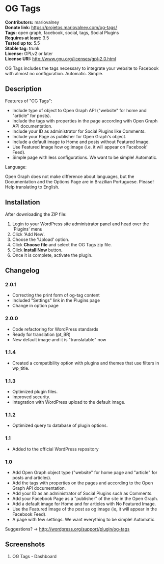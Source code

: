 # OG Tags #
**Contributors:** mariovalney  
**Donate link:** https://projetos.mariovalney.com/og-tags/  
**Tags:** open graph, facebook, social, tags, Social Plugins  
**Requires at least:** 3.5  
**Tested up to:** 5.5  
**Stable tag:** trunk  
**License:** GPLv2 or later  
**License URI:** http://www.gnu.org/licenses/gpl-2.0.html  

OG Tags includes the tags necessary to integrate your website to Facebook with almost no configuration. Automatic. Simple.

## Description ##

Features of "OG Tags":

* Include type of object to Open Graph API ("website" for home and "article" for posts).
* Include the tags with properties in the page according with Open Graph API documentation.
* Include your ID as administrator for Social Plugins like Comments.
* Include your Page as publisher for Open Graph's object.
* Include a default image to Home and posts without Featured Image.
* Use Featured Image how og:image (i.e. it will appear on Facebook' Feed).
* Simple page with less configurations. We want to be simple! Automatic.

Language:

Open Graph does not make difference about languages, but the Documentation and the Options Page are in Brazilian Portuguese.
Please! Help translating to English.

## Installation ##

After downloading the ZIP file:

1.  Login to your WordPress site administrator panel and head over the 'Plugins' menu
2.  Click 'Add New'.
3.  Choose the 'Upload' option.
4.  Click **Choose file** and select the OG Tags zip file.
5.  Click **Install Now** button.
6.  Once it is complete, activate the plugin.

## Changelog ##

### 2.0.1 ###

* Correcting the print form of og-tag content
* Included "Settings" link in the Plugins page
* Change in option page

### 2.0.0 ###

* Code refactoring for WordPress standards
* Ready for translation (pt_BR)
* New default image and it is "translatable" now

### 1.1.4 ###

* Created a compatibility option with plugins and themes that use filters in wp_title.

### 1.1.3 ###

* Optimized plugin files.
* Improved security.
* Integration with WordPress upload to the default image.

### 1.1.2 ###

* Optimized query to database of plugin options.

### 1.1 ###

* Added to the official WordPress repository

### 1.0 ###

* Add Open Graph object type ("website" for home page and "article" for posts and articles).
* Add the tags with properties on the pages and according to the Open Graph API documentation.
* Add your ID as an administrator of Social Plugins such as Comments.
* Add your Facebook Page as a "publisher" of the site in the Open Graph.
* Add a default image for Home and for articles with No Featured Image.
* Use the Featured Image of the post as og:image (ie, it will appear in the Facebook Feed).
* A page with few settings. We want everything to be simple! Automatic.

Suggestions? -> http://wordpress.org/support/plugin/og-tags

## Screenshots ##

1.  OG Tags - Dashboard
